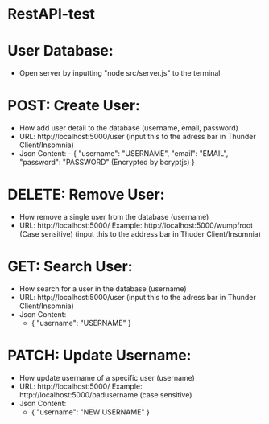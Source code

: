 # RestAPI-test

# User Database:

- Open server by inputting "node src/server.js" to the terminal

# POST: Create User:

- How add user detail to the database (username, email, password)
- URL: http://localhost:5000/user (input this to the adress bar in Thunder Client/Insomnia)
- Json Content: 
       - {
        "username": "USERNAME",
        "email": "EMAIL",
        "password": "PASSWORD" (Encrypted by bcryptjs)
       }

# DELETE: Remove User:

- How remove a single user from the database (username)
- URL: http://localhost:5000/<username>  Example:  http://localhost:5000/wumpfroot  (Case sensitive)
  (input this to the address bar in Thuder Client/Insomnia)

# GET: Search User:

- How search for a user in the database (username)
- URL: http://localhost:5000/user (input this to the adress bar in Thunder Client/Insomnia)
- Json Content:
     - {
        "username": "USERNAME"
     }

# PATCH: Update Username:

- How update username of a specific user (username)
- URL: http://localhost:5000/<old username> Example: http://localhost:5000/badusername (case sensitive)
- Json Content:
     - {
       "username": "NEW USERNAME"
     }




